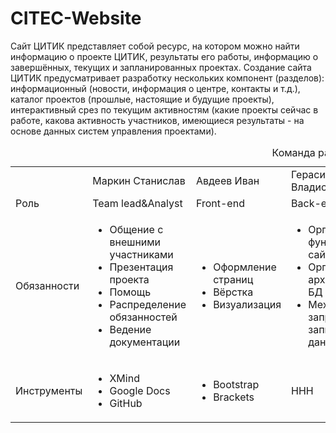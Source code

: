 # CITEC-Website
Сайт ЦИТИК представляет собой ресурс, на котором можно найти информацию о проекте ЦИТИК, результаты его работы, информацию о завершённых, текущих и запланированных проектах. Создание сайта ЦИТИК предусматривает разработку нескольких компонент (разделов): информационный (новости, информация о центре, контакты и т.д.), каталог проектов (прошлые, настоящие и будущие проекты), интерактивный срез по текущим активностям (какие проекты сейчас в работе, какова активность участников, имеющиеся результаты - на основе данных систем управления проектами).
<table>
  <caption>Команда разработки</caption>
  <tr>
    <td></td><td>Маркин Станислав</td><td>Авдеев Иван</td><td>Герасимов Владислав</td><td>Скуратовский Денис</td><td>Оглоблина Алёна</td><td>Голубева Мария</td>
  </tr>
  <tr>
    <td>Роль</td><td>Team lead&Analyst</td><td>Front-end</td><td>Back-end</td><td>Back-end</td><td>QA</td><td>UX&UI</td>
  </tr>
  <tr>
    <td>Обязанности</td>
    <td>
      <ul>
        <li>Общение с внешними участниками</li>
        <li>Презентация проекта</li>
        <li>Помощь</li>
        <li>Распределение обязанностей</li>
        <li>Ведение документации</li>
    </td>
    <td>
      <ul>
        <li>Оформление страниц</li>
        <li>Вёрстка</li>
        <li>Визуализация</li>
    </td>
    <td>
      <ul>
        <li>Организация функционала сайта</li>
        <li>Организация архитектуры БД</li>
        <li>Механизм запроса и записи данных</li>
    </td>
    <td>
      <li>Организация функционала сайта</li>
      <li>Разработка метрик</li>
    </td>
    <td>
      <ul>
        <li>Тестирование различных компонентов</li>
    </td>
    <td>
      <ul>
        <li>Создание макетов</li>
        <li>Разработка дизайна</li>
        <li>Разработка логики сайта</li>
    </td>
  </tr>
  <tr>
    <td>Инструменты</td>
    <td>
      <ul>
        <li>XMind</li>
        <li>Google Docs</li>
        <li>GitHub</li>
      </ul>
    </td>
    <td>
      <ul>
        <li>Bootstrap</li>
        <li>Brackets</li>
      </ul>
    </td>
    <td>
      HHH
    </td>
    <td>
      HHH
    </td>
    <td>
      HHH
    </td>
    <td>
      <ul>
        <li>Photoshop</li>
      </ul>
    </td>
  </tr>
</table>
